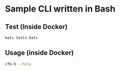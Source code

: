 # Sample CLI written in Bash

## Test (Inside Docker)

```bash
bats tests.bats
```

## Usage (inside Docker)

```bash
cfb-b --help
```
